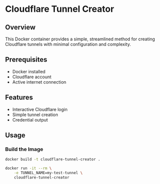 # Cloudflare Tunnel Creator

## Overview

This Docker container provides a simple, streamlined method for creating Cloudflare tunnels with minimal configuration and complexity.

## Prerequisites

- Docker installed
- Cloudflare account
- Active internet connection

## Features

- Interactive Cloudflare login
- Simple tunnel creation
- Credential output

## Usage

### Build the Image

```bash
docker build -t cloudflare-tunnel-creator .

docker run -it --rm \
    -e TUNNEL_NAME=my-test-tunnel \
    cloudflare-tunnel-creator
```
